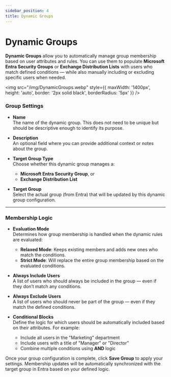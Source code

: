 ```yaml
---
sidebar_position: 4
title: Dynamic Groups
---
```


# Dynamic Groups

**Dynamic Groups** allow you to automatically manage group membership based on user attributes and rules. You can use them to populate **Microsoft Entra Security Groups** or **Exchange Distribution Lists** with users who match defined conditions — while also manually including or excluding specific users when needed.

<img src="/img/DynamicGroups.webp" style={{ maxWidth: '1400px', height: 'auto', border: '2px solid black', borderRadius: '5px' }} />
<br/>

### Group Settings

- **Name**  
  The name of the dynamic group. This does not need to be unique but should be descriptive enough to identify its purpose.

- **Description**  
  An optional field where you can provide additional context or notes about the group.

- **Target Group Type**  
  Choose whether this dynamic group manages a:
  - **Microsoft Entra Security Group**, or
  - **Exchange Distribution List**

- **Target Group**  
  Select the actual group (from Entra) that will be updated by this dynamic group configuration.

---

### Membership Logic

- **Evaluation Mode**  
  Determines how group membership is handled when the dynamic rules are evaluated:
  - **Relaxed Mode**: Keeps existing members and adds new ones who match the conditions.
  - **Strict Mode**: Will replace the entire group membership based on the evaluated conditions.

- **Always Include Users**  
  A list of users who should always be included in the group — even if they don’t match any conditions.

- **Always Exclude Users**  
  A list of users who should never be part of the group — even if they match the defined conditions.

- **Conditional Blocks**  
  Define the logic for which users should be automatically included based on their attributes. For example:
  - Include all users in the "Marketing" department
  - Include users with a title of "Manager" or "Director"
  - Combine multiple conditions using **AND** logic

Once your group configuration is complete, click **Save Group** to apply your settings. Membership updates will be automatically synchronized with the target group in Entra based on your defined logic.